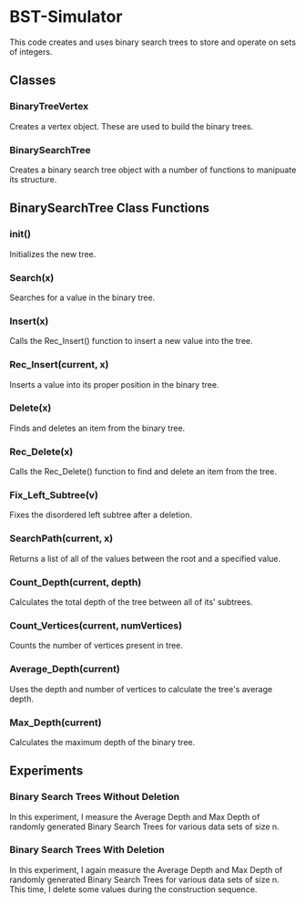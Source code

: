 # BST-Simulator
This code creates and uses binary search trees to store and operate on sets of integers.

## Classes
### BinaryTreeVertex
Creates a vertex object. These are used to build the binary trees.

### BinarySearchTree
Creates a binary search tree object with a number of functions to manipuate its structure.

## BinarySearchTree Class Functions
### __init__()
Initializes the new tree.

### Search(x)
Searches for a value in the binary tree.

### Insert(x)
Calls the Rec_Insert() function to insert a new value into the tree.

### Rec_Insert(current, x)
Inserts a value into its proper position in the binary tree.

### Delete(x)
Finds and deletes an item from the binary tree.

### Rec_Delete(x)
Calls the Rec_Delete() function to find and delete an item from the tree.

### Fix_Left_Subtree(v)
Fixes the disordered left subtree after a deletion.

### SearchPath(current, x)
Returns a list of all of the values between the root and a specified value.

### Count_Depth(current, depth)
Calculates the total depth of the tree between all of its' subtrees.

### Count_Vertices(current, numVertices)
Counts the number of vertices present in tree.

### Average_Depth(current)
Uses the depth and number of vertices to calculate the tree's average depth.

### Max_Depth(current)
Calculates the maximum depth of the binary tree.

## Experiments
### Binary Search Trees Without Deletion
In this experiment, I measure the Average Depth and Max Depth of randomly generated Binary Search Trees for various data sets of size n.

### Binary Search Trees With Deletion
In this experiment, I again measure the Average Depth and Max Depth of randomly generated Binary Search Trees for various data sets of size n. This time, I delete some values during the construction sequence.

